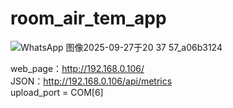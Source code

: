 # room_air_tem_app
![WhatsApp 图像2025-09-27于20 37 57_a06b3124](https://github.com/user-attachments/assets/5450bb0c-cf59-47ed-956d-d7c8174b4fc5)

web_page：http://192.168.0.106/  
JSON：http://192.168.0.106/api/metrics  
upload_port = COM[6]
